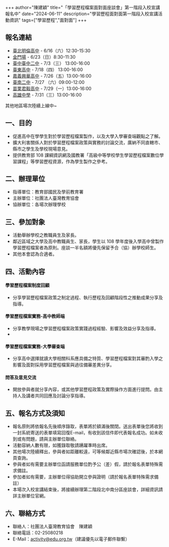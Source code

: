 +++
author="陳建穎"
title="「學習歷程檔案面對面座談會」第一階段入校宣講報名中"
date="2024-06-11"
description="學習歷程面對面第一階段入校宣講活動資訊"
tags=["學習歷程","面對面"]
+++

## 報名連結

- [臺北明倫高中](https://forms.gle/eEwpoxbdYqtNJ53XA) - 6/16（六）12:30-15:30
- [金門場](https://forms.gle/v2BfVLaAnabafKEi6) - 6/23（日）8:30-11:30
- [臺中臺中二中](https://forms.gle/pyc78u5qV4Wxov1LA) - 7/3（三） 13:00-16:00
- [臺東高中](https://forms.gle/gvP4cqi9PQQCothh9) - 7/18（四） 13:00-16:00
- [嘉義興華高中](https://forms.gle/VYPKwfv1wkcPx1dY7) - 7/26（五）13:00-16:00
- [臺南二中](https://forms.gle/YSz4mEC2xQZrnnUo8) - 7/27 （六）09:00-12:00
- [苗栗君毅高中](https://forms.gle/hPX9Fso5rK1SfYqW9) - 7/29（一）13:00-16:00
- [高雄中學](https://forms.gle/HXAuZFsyNEJRjB1G6) - 7/31（三）13:00-16:00

其他地區場次陸續上線中~

## 一、目的

- 促進高中在學學生對於學習歷程檔案製作，以及大學入學審查端觀點之了解。  
- 擴大利害關係人對於學習歷程檔案政策與實務的討論交流，廣納不同直轄市、縣市之學生及學校現場意見。  
- 提供教育部 108 課綱資訊網及國教署「高級中等學校學生學習歷程檔案數位學習課程」等學習歷程資源，作為學生製作之參考。

## 二、辦理單位

- 指導單位：教育部國民及學前教育署
- 主辦單位：社團法人臺灣教育協會
- 協辦單位：各場次辦理學校

## 三、參加對象

- 活動舉辦學校之教職員生及家長。
- 鄰近區域之大學及高中教職員生、家長，學生以 108 學年度後入學高中曾製作學習歷程檔案者為原則。座談一半名額將優先保留予合（協）辦學校師生。
- 其他本會認為合適者。

## 四、活動內容

#### 學習歷程檔案制度回顧

- 分享學習歷程檔案政策之制定過程、執行歷程及回顧階段性之推動成果分享及指導。

#### 學習歷程檔案實務-高中教師端

- 分享教學現場之學習歷程檔案政策實踐過程經驗、影響及效益分享及指導。
- 
#### 學習歷程檔案實務-大學審查端

- 分享高中選擇就讀大學相關科系應具備之特質、學習歷程檔案對其審酌入學之影響及面對採用學習歷程檔案與過往備審差異分享。

#### 問答及意見交流

- 開放參與者就分享內容，或其他學習歷程政策及實際操作方面進行提問。由主持人及講者共同回應及討論分享指導。

## 五、報名方式及須知

- 報名原則將依報名先後順序錄取，表單將於額滿後關閉。送出表單後您將收到一封系統寄送的表單填寫回復E-mail，有收到該信件即代表報名成功。如未收到或有問題，請與主辦單位聯絡。
- 活動容納人數有限，如獲錄取敬請踴躍準時出席。
- 其他場次陸續釋出，參與者如距離較遠，可等候鄰近縣市場次確認後，於本網頁查詢。
- 參與者如有需要主辦單位函請服務單位酌予公（差）假，請於報名表單特殊需求備註。
- 參加者如有需要，主辦單位得協助開立參與證明（請於報名表單特殊需求備註）
- 本場次入校宣講結束後，將接續辦理第二階段北中南分區座談會，詳細資訊請詳主辦單位官網。

## 六、聯絡方式

- 聯絡人：社團法人臺灣教育協會　陳建穎
- 聯絡電話：02-25080218
- E-Mail：[activity@edu.org.tw](mailto:activity@edu.org.tw)（建議優先以電子郵件聯繫）
